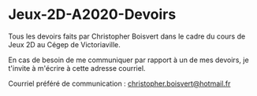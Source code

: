 # Jeux-2D-A2020-Devoirs
Tous les devoirs faits par Christopher Boisvert dans le cadre du cours de Jeux 2D au Cégep de Victoriaville.

En cas de besoin de me communiquer par rapport à un de mes devoirs, je t'invite à m'écrire à cette adresse courriel.

Courriel préféré de communication : christopher.boisvert@hotmail.fr
